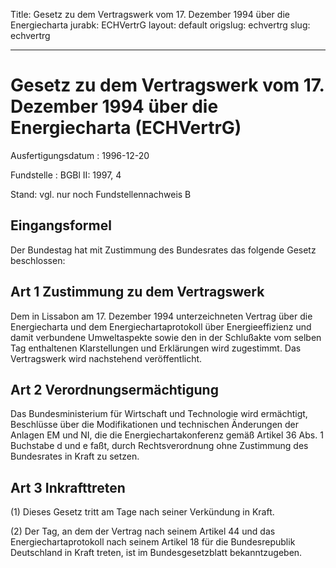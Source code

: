 Title: Gesetz zu dem Vertragswerk vom 17. Dezember 1994 über die Energiecharta
jurabk: ECHVertrG
layout: default
origslug: echvertrg
slug: echvertrg

---

# Gesetz zu dem Vertragswerk vom 17. Dezember 1994 über die Energiecharta (ECHVertrG)

Ausfertigungsdatum
:   1996-12-20

Fundstelle
:   BGBl II: 1997, 4

Stand: vgl. nur noch Fundstellennachweis B

## Eingangsformel

Der Bundestag hat mit Zustimmung des Bundesrates das folgende Gesetz
beschlossen:


## Art 1 Zustimmung zu dem Vertragswerk

Dem in Lissabon am 17. Dezember 1994 unterzeichneten Vertrag über die
Energiecharta und dem Energiechartaprotokoll über Energieeffizienz und
damit verbundene Umweltaspekte sowie den in der Schlußakte vom selben
Tag enthaltenen Klarstellungen und Erklärungen wird zugestimmt. Das
Vertragswerk wird nachstehend veröffentlicht.


## Art 2 Verordnungsermächtigung

Das Bundesministerium für Wirtschaft und Technologie wird ermächtigt,
Beschlüsse über die Modifikationen und technischen Änderungen der
Anlagen EM und NI, die die Energiechartakonferenz gemäß Artikel 36
Abs. 1 Buchstabe d und e faßt, durch Rechtsverordnung ohne Zustimmung
des Bundesrates in Kraft zu setzen.


## Art 3 Inkrafttreten

(1) Dieses Gesetz tritt am Tage nach seiner Verkündung in Kraft.

(2) Der Tag, an dem der Vertrag nach seinem Artikel 44 und das
Energiechartaprotokoll nach seinem Artikel 18 für die Bundesrepublik
Deutschland in Kraft treten, ist im Bundesgesetzblatt bekanntzugeben.

